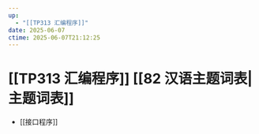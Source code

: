 ```yaml
---
up:
  - "[[TP313 汇编程序]]"
date: 2025-06-07
ctime: 2025-06-07T21:12:25
---
```


# [[TP313 汇编程序]] [[82 汉语主题词表|主题词表]]

- [[接口程序]]
